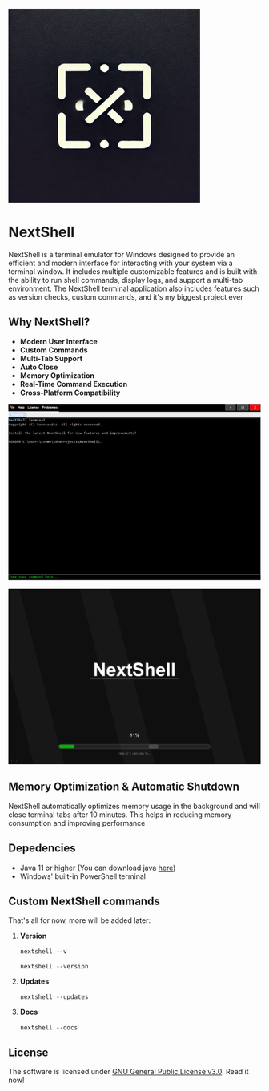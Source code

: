 ![logo](public/logo.png)

# NextShell

NextShell is a terminal emulator for Windows designed to provide an efficient and modern interface for interacting with your system via a terminal window. It includes multiple customizable features and is built with the ability to run shell commands, display logs, and support a multi-tab environment. The NextShell terminal application also includes features such as version checks, custom commands, and it's my biggest project ever

## Why NextShell?

- **Modern User Interface**
- **Custom Commands** 
- **Multi-Tab Support** 
- **Auto Close** 
- **Memory Optimization** 
- **Real-Time Command Execution** 
- **Cross-Platform Compatibility** 

![terminal](public/terminal-preview.png)

![loading](public/loading.png)


## Memory Optimization & Automatic Shutdown

NextShell automatically optimizes memory usage in the background and will close terminal tabs after 10 minutes. This helps in reducing memory consumption and improving performance


## Depedencies

- Java 11 or higher (You can download java [here](https://www.oracle.com/java/technologies/downloads/#jdk23-windows))
- Windows' built-in PowerShell terminal




## Custom NextShell commands
  That's all for now, more will be added later:

  1. **Version**
     
     ```
     nextshell --v
     ```
     ```
     nextshell --version
     ```
     
  2. **Updates**
     
     ```
     nextshell --updates
     ```
    
  3. **Docs**
     
     ```
     nextshell --docs
     ```





## License

The software is licensed under [GNU General Public License v3.0](LICENSE). Read it now!


     

   


